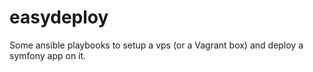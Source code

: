 # easydeploy

Some ansible playbooks to setup a vps (or a Vagrant box) and deploy a symfony app on it.